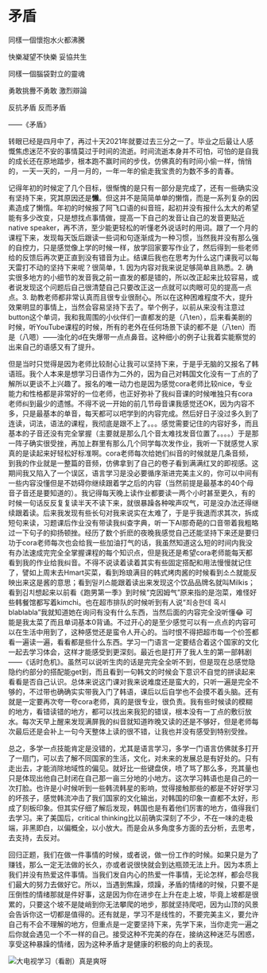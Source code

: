 # 矛盾


同樣一個懷抱水火都沸騰  

快樂凝望不快樂 妥協共生  

同樣一個腦袋對立的靈魂  

勇敢挑釁不勇敢 激烈辯論  

反抗矛盾 反而矛盾

——《矛盾》

转眼已经是四月中了，再过十天2021年就要过去三分之一了。毕业之后最让人感慨焦虑迷茫不安的事情莫过于时间的流逝。时间流逝本身并不可怕，可怕的是自我的成长还在原地踏步，根本跑不赢时间的步伐，仿佛真的有时间小偷一样，悄悄的，一天一天的，一月一月的，一年一年的偷走我宝贵的为数不多的青春。

记得年初的时候定了几个目标，很惭愧的是只有一部分是完成了，还有一些确实没有坚持下来，究其原因还是**懒**。但这并不是简简单单的懒惰，而是一系列复杂的因素造成了懒惰。年初的时候报了阿飞口语的纠音班，起初并没有报什么太大的希望能有多少改变，只是想找点事情做，提高一下自己的发音让自己的发音更贴近native speaker，再不济，至少能更轻松的听懂老外说话时的用词。跟了一个月的课程下来，发现每天饭后跟读一些词和句逐渐成为一种习惯，当然我并没有那么强的自控力，只是感觉像上学的时候一样，放学回家要写作业了，然后得到一些老师给的反馈后再次更正直到没有错音为止。结课后我也在思考为什么这门课我可以每天雷打不动的坚持下来呢？很简单，1. 因为内容对我来说足够简单且熟悉。2. 确实很多地方的小细节的发音我之前一直发的都是错的，所以改正起来比较容易，或者说发现这个问题后自己很清楚自己只要改正这一点就可以肉眼可见的提高一点点。3. 助教老师都非常认真而且很专业很耐心。所以在这种困难程度不大，提升效果明显的事情上，当然会容易坚持下去了。举个例子，以前从来没有注意过button这个单词，我和我周围的小伙伴们一直都发的是（八ten），后来看美剧的时候，听YouTube课程的时候，所有的老外在任何场景下读的都不是（八ten）而是（八嗯）——浊化的d在失爆带一点点鼻音。这种细小的例子让我着实能察觉的出来自己的语感又有了提升。

但是当时只觉得是因为老师比较耐心让我可以坚持下来，于是乎无脑的又报名了韩语班。我个人本来是想学习日语作为二外的，因为自己对韩国文化没有一丁点的了解所以更谈不上兴趣了。报名的唯一动力也是因为感觉cora老师比较nice，专业能力和性格都是非常好的一位老师，也正好弥补了我纠音课的时候唯独只有cora老师纠到最少的遗憾。不得不说一开始的前几节母音课我感觉还OK，因为内容不多，只是最基本的单音，每天都可以吧学到的内容完成。然后好日子没过多久到了连读，词法，语法的课程，我彻底是跟不上了。。。感觉需要记住的内容好多，而且基本的子音还没有完全掌握（主要就是那么几个音太难找发音位置了。。。。）于是那一阵子确实很受挫，再加上群里有那么几个同学每次发作业，我听一下就感觉人家真的是读起来好轻松好标准啊。cora老师每次给她们纠音的时候就是几条音频，到我的作业就是一整篇的音频，仿佛拿到了自己的卷子看到满满红叉的即视感。这期间我又陷入了一个误区，语言学习是没必要循序渐进完美主义的，你可以中间有一些内容没懂但是不妨碍你继续跟着学之后的内容（当然前提是最基本的40个母音子音还是要知道的）。我记得每天晚上读作业都要读一两个小时甚至更久，有的时候一句话反反复复读半天不读下来，就很暴躁各种唉声叹气，可是没办法还得继续跟着读。后来我发现有些长句对我来说实在太难了，于是乎我退而求其次，拆成短句来读，习题课后作业没有带读我纠查字典，听一下AI那奇葩的口音带着我粗略过一下句子的抑扬顿挫。经历了数个折麽的夜晚我感觉自己还能坚持下来还是要归功于cora老师每次也会给我一些加油打气的话，我虽然知道这么短的时间内我没有办法速成完完全全掌握课程的每个知识点，但是我还是希望cora老师能每天都看到我的作业给我纠音。不得不说读着读着其实有些固定搭配和用法慢慢就记住了，譬如上周末去Hmart买菜，看到玲琅满目的韩式烤肉酱的时候看到소스就能反映出来这是酱的意思；看到밀키스能跟着读出来发现这个饮品品牌名就叫Milkis；看到김치想起来以前看《跑男第一季》到时候“克因姆气”原来指的是泡菜，难怪好些韩餐馆都写着kimchi。也在超市排队的时候听到有人说“죄송한데 혹시 blablabla”我就知道她在询问有没有什么东西，当然后面的内容完全没听懂😂 可能是我太菜了而且单词基本0背诵。不过开心的是至少感觉可以有一点点的内容可以在生活中用到了，这种感觉还是蛮令人开心的。当时恨不得把超市每一个价签都看一遍读一遍，看看都是些什么东西。学习一门语言一定要结合着这个国家的文化一起去学习体会，这样才能感受到更深刻。最近也是打开了我人生的第一部韩剧——《话时危机》。虽然可以说听生肉的话是完完全全听不到，但是现在总感觉隐隐约约部分的搭配能get到，而且看到一句韩文的时候会下意识不自觉的拼读起来看看是否自己认识。总体来说这门课对我来说难度还是蛮大的，只听一遍是完全不够的，不过带也确确实实带我入门了韩语，课后以后自学也不会摸不着头脑。还有就是一定要再次夸一夸cora老师，真的是很专业，很负责。我有些时候读的模糊的地方，看错读错的地方，都可以找出来我犯的错误，根本没有一丁点的敷衍放水。每次天早上醒来发现满屏我的纠音就知道昨晚又读的还是不够好，但是老师每次最后还是会补上一句今天整体上读的很不错，让我也并没有感受到特别受挫。

总之，多学一点技能肯定是没错的，尤其是语言学习，多学一门语言仿佛就多打开了一扇门，可以去了解不同国家的生活，文化，对未来的发展总是有好处的。只有走出去，才能消除地域性的偏见。就好比一些键盘侠，喷了骂了那么多，充其量也只是体现出他自己封闭在自己那一亩三分地的小地方。这次学习韩语也是自己的一次打脸。也许是小时候听到一些韩流韩星的影响，觉得接触那些的都是不好好学习的坏孩子，感觉韩流冲击了我们国家的文化输出，对韩国的印象一直都不太好，形成了刻板印象。但其实仔细了解后发现，韩国也是有着他们厉害的地方，值得我们去学习。来了美国后，critical thinking比以前确实深刻了不少，不在一味的走极端，非黑即白，以偏概全，以小放大。而是会从多角度多方面的去分析，去思考，去支持，去反对。 

回归正题，我们在做一件事情的时候，或者说，做一份工作的时候。如果只是为了赚钱，那么一定无法做的长久，亦或者说很快就会到达瓶颈无法上升。因为本质上我们并没有热爱这件事情。当我们发自内心的热爱一件事情，无论怎样，都会尽我们最大的努力去做好它。所以，当遇到焦躁，烦躁，矛盾的情绪的时候，只要不是压倒性的情绪那就是件好事，这是因为你在进步在上升在走上坡，毕竟上坡都是很累的，只要这个坡不是陡峭到你无法攀爬的地步，那就坚持爬吧，因为山顶的风景会告诉你这一切都是值得的。还有就是，学习不是线性的，不要完美主义，要允许自己有不会不理解的地方，但重点是一定要坚持下来，先学下来，当你走完一遍之后你就会遇见一个不一样的自己。接受这种不完美的存在，接纳这种迷茫与困惑，享受这种暴躁的情绪，因为这种矛盾才是健康的积极的向上的表现。

![](/images/Korean/IMG_0944.jpg "大电视学习（看剧）真是爽呀")


